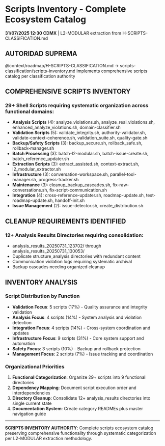 # Scripts Inventory - Complete Ecosystem Catalog

**31/07/2025 12:30 CDMX** | L2-MODULAR extraction from H-SCRIPTS-CLASSIFICATION.md

## AUTORIDAD SUPREMA
@context/roadmap/H-SCRIPTS-CLASSIFICATION.md → scripts-classification/scripts-inventory.md implements comprehensive scripts catalog per classification authority

## COMPREHENSIVE SCRIPTS INVENTORY

### **29+ Shell Scripts** requiring systematic organization across functional domains:

- **Analysis Scripts** (4): analyze_violations.sh, analyze_real_violations.sh, enhanced_analyze_violations.sh, domain-classifier.sh
- **Validation Scripts** (5): validate_integrity.sh, authority-validator.sh, validate-context-coherence.sh, validation_suite.sh, quality-gate.sh  
- **Backup/Safety Scripts** (3): backup_secure.sh, rollback_safe.sh, rollback-manager.sh
- **Batch Processing** (3): batch-l2-modular.sh, batch-issue-create.sh, batch_reference_updater.sh
- **Extraction Scripts** (3): extract_assisted.sh, context-extract.sh, l2_modular_extractor.sh
- **Infrastructure** (3): conversation-workspace.sh, parallel-tool-manager.sh, progress-tracker.sh
- **Maintenance** (3): cleanup_backup_cascades.sh, fix-raw-conversations.sh, fix-script-communication.sh
- **Integration** (4): cross-reference-updater.sh, roadmap-update.sh, test-roadmap-update.sh, handoff-init.sh
- **Issue Management** (2): issue-detector.sh, create_distribution.sh

## CLEANUP REQUIREMENTS IDENTIFIED

### **12+ Analysis Results Directories** requiring consolidation:
- analysis_results_20250731_123702/ through analysis_results_20250731_130053/
- Duplicate structure_analysis directories with redundant content
- Communication violation logs requiring systematic archival
- Backup cascades needing organized cleanup

## INVENTORY ANALYSIS

### **Script Distribution by Function**
- **Validation Focus**: 5 scripts (17%) - Quality assurance and integrity validation
- **Analysis Focus**: 4 scripts (14%) - System analysis and violation detection
- **Integration Focus**: 4 scripts (14%) - Cross-system coordination and updates
- **Infrastructure Focus**: 9 scripts (31%) - Core system support and automation
- **Safety Focus**: 3 scripts (10%) - Backup and rollback protection
- **Management Focus**: 2 scripts (7%) - Issue tracking and coordination

### **Organizational Priorities**
1. **Functional Categorization**: Organize 29+ scripts into 9 functional directories
2. **Dependency Mapping**: Document script execution order and interdependencies  
3. **Directory Cleanup**: Consolidate 12+ analysis_results directories into single current state
4. **Documentation System**: Create category READMEs plus master navigation guide

---

**SCRIPTS INVENTORY AUTHORITY**: Complete scripts ecosystem catalog preserving comprehensive functionality through systematic categorization per L2-MODULAR extraction methodology.